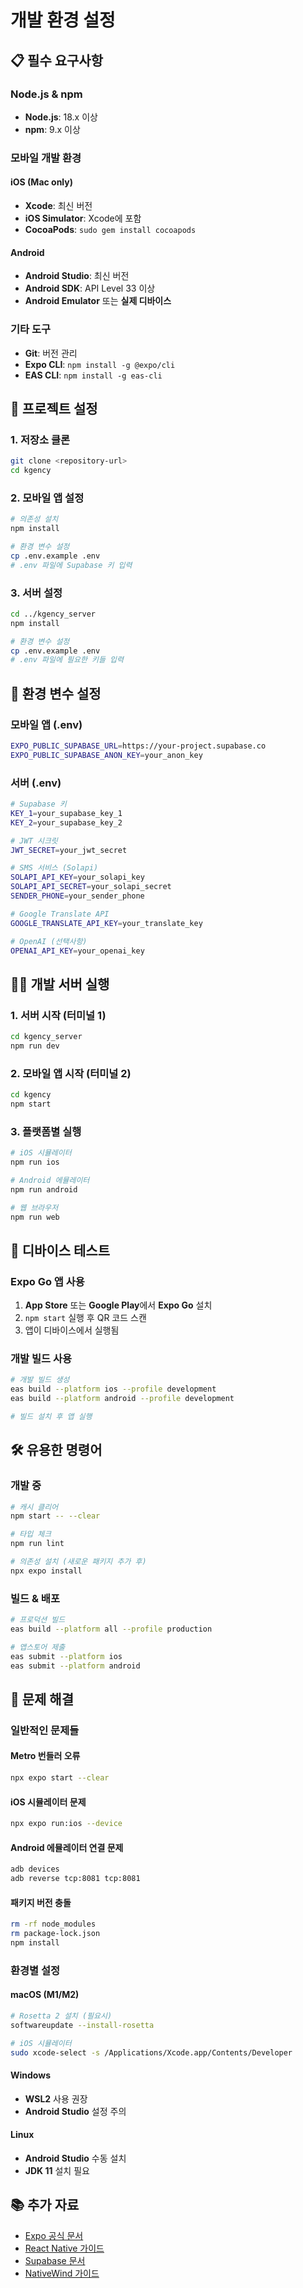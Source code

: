 # 개발 환경 설정

## 📋 필수 요구사항

### Node.js & npm
- **Node.js**: 18.x 이상
- **npm**: 9.x 이상

### 모바일 개발 환경

#### iOS (Mac only)
- **Xcode**: 최신 버전
- **iOS Simulator**: Xcode에 포함
- **CocoaPods**: `sudo gem install cocoapods`

#### Android
- **Android Studio**: 최신 버전
- **Android SDK**: API Level 33 이상
- **Android Emulator** 또는 **실제 디바이스**

### 기타 도구
- **Git**: 버전 관리
- **Expo CLI**: `npm install -g @expo/cli`
- **EAS CLI**: `npm install -g eas-cli`

## 🚀 프로젝트 설정

### 1. 저장소 클론
```bash
git clone <repository-url>
cd kgency
```

### 2. 모바일 앱 설정
```bash
# 의존성 설치
npm install

# 환경 변수 설정
cp .env.example .env
# .env 파일에 Supabase 키 입력
```

### 3. 서버 설정
```bash
cd ../kgency_server
npm install

# 환경 변수 설정
cp .env.example .env
# .env 파일에 필요한 키들 입력
```

## 🔑 환경 변수 설정

### 모바일 앱 (.env)
```bash
EXPO_PUBLIC_SUPABASE_URL=https://your-project.supabase.co
EXPO_PUBLIC_SUPABASE_ANON_KEY=your_anon_key
```

### 서버 (.env)
```bash
# Supabase 키
KEY_1=your_supabase_key_1
KEY_2=your_supabase_key_2

# JWT 시크릿
JWT_SECRET=your_jwt_secret

# SMS 서비스 (Solapi)
SOLAPI_API_KEY=your_solapi_key
SOLAPI_API_SECRET=your_solapi_secret
SENDER_PHONE=your_sender_phone

# Google Translate API
GOOGLE_TRANSLATE_API_KEY=your_translate_key

# OpenAI (선택사항)
OPENAI_API_KEY=your_openai_key
```

## 🏃‍♂️ 개발 서버 실행

### 1. 서버 시작 (터미널 1)
```bash
cd kgency_server
npm run dev
```

### 2. 모바일 앱 시작 (터미널 2)
```bash
cd kgency
npm start
```

### 3. 플랫폼별 실행
```bash
# iOS 시뮬레이터
npm run ios

# Android 에뮬레이터
npm run android

# 웹 브라우저
npm run web
```

## 📱 디바이스 테스트

### Expo Go 앱 사용
1. **App Store** 또는 **Google Play**에서 **Expo Go** 설치
2. `npm start` 실행 후 QR 코드 스캔
3. 앱이 디바이스에서 실행됨

### 개발 빌드 사용
```bash
# 개발 빌드 생성
eas build --platform ios --profile development
eas build --platform android --profile development

# 빌드 설치 후 앱 실행
```

## 🛠 유용한 명령어

### 개발 중
```bash
# 캐시 클리어
npm start -- --clear

# 타입 체크
npm run lint

# 의존성 설치 (새로운 패키지 추가 후)
npx expo install
```

### 빌드 & 배포
```bash
# 프로덕션 빌드
eas build --platform all --profile production

# 앱스토어 제출
eas submit --platform ios
eas submit --platform android
```

## 🔧 문제 해결

### 일반적인 문제들

#### Metro 번들러 오류
```bash
npx expo start --clear
```

#### iOS 시뮬레이터 문제
```bash
npx expo run:ios --device
```

#### Android 에뮬레이터 연결 문제
```bash
adb devices
adb reverse tcp:8081 tcp:8081
```

#### 패키지 버전 충돌
```bash
rm -rf node_modules
rm package-lock.json
npm install
```

### 환경별 설정

#### macOS (M1/M2)
```bash
# Rosetta 2 설치 (필요시)
softwareupdate --install-rosetta

# iOS 시뮬레이터
sudo xcode-select -s /Applications/Xcode.app/Contents/Developer
```

#### Windows
- **WSL2** 사용 권장
- **Android Studio** 설정 주의

#### Linux
- **Android Studio** 수동 설치
- **JDK 11** 설치 필요

## 📚 추가 자료

- [Expo 공식 문서](https://docs.expo.dev/)
- [React Native 가이드](https://reactnative.dev/docs/getting-started)
- [Supabase 문서](https://supabase.com/docs)
- [NativeWind 가이드](https://www.nativewind.dev/)